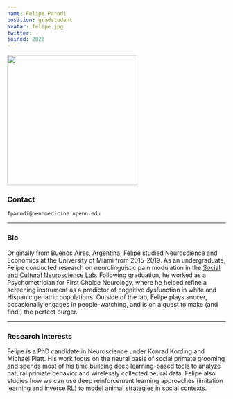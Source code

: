 ```yaml
---
name: Felipe Parodi
position: gradstudent
avatar: felipe.jpg
twitter:
joined: 2020
---
```


<img width="300" src="{{site.baseurl}}/images/people/{{page.avatar}}" data-action="zoom">

### Contact

<i class="fa fa-envelope-o"></i>  `fparodi@pennmedicine.upenn.edu`<br>

<hr>

### Bio

Originally from Buenos Aires, Argentina, Felipe studied Neuroscience and Economics at the University of Miami from 2015-2019. As an undergraduate, Felipe conducted research on neurolinguistic pain modulation in the [Social and Cultural Neuroscience Lab](http://www.losinlab.org/). Following graduation, he worked as a Psychometrician for First Choice Neurology, where he helped refine a screening instrument as a predictor of cognitive dysfunction in white and Hispanic geriatric populations. Outside of the lab, Felipe plays soccer, occasionally engages in people-watching, and is on a quest to make (and find!) the perfect burger.
<hr>

### Research Interests

Felipe is a PhD candidate in Neuroscience under Konrad Kording and Michael Platt. His work focus on the neural basis of social primate grooming and spends most of his time building deep learning-based tools to analyze natural primate behavior and wirelessly collected neural data. Felipe also studies how we can  use deep reinforcement learning approaches (imitation learning and inverse RL) to model animal strategies in social contexts.

